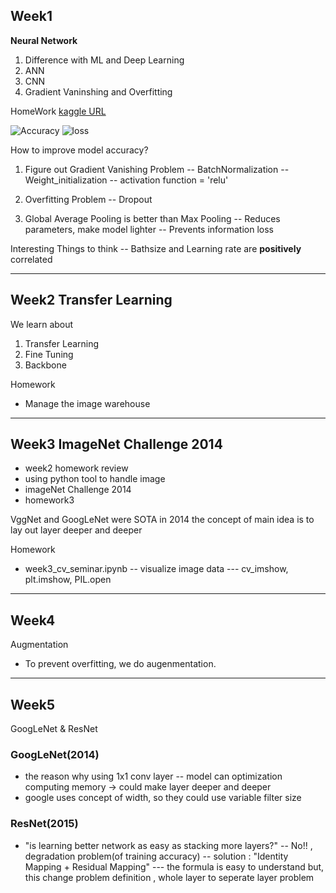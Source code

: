 

## Week1
**Neural Network**
1. Difference with ML and Deep Learning
2. ANN
3. CNN
4. Gradient Vaninshing and Overfitting

HomeWork
[kaggle URL](https://www.kaggle.com/code/uzairrj/beg-tut-intel-image-classification-93-76-accur/notebook)


![Accuracy](https://www.kaggleusercontent.com/kf/16898899/eyJhbGciOiJkaXIiLCJlbmMiOiJBMTI4Q0JDLUhTMjU2In0..ptYEf57h6fXoNWEi7lYElA.jqvd2W6OqCbvF86nu01GCnFF77pojO0gHxd-rjcrKujvgjI1L2LfaqyQ0A-YBFB7fK8CK9iDkEBrYfMwRRCr2kVw8F_KOygvRUHSWl5YsF5aCfhSMZoTxdv68_Xv_e_6g5yZDKECh8vtZBK7PFrfsCzO8id9GZe0ifs_FxwT356u5H-DHbkj370s9KCgAk5kC-_Ow6wg6XJ2EJ-I0h2sRQkdOLI1rvHUd7w297KroDb3mgo1oukgMQCURkgvJF9HWnByulEyaCecrLCnewfZPgH7LnAP1zDa6Wo5Pchvo3OrH8DyFBqNuP_jYqp5_5UAnu9QG2nDTduOcxboANTlLnDrifOksiIcXqaUP7mJtQAmOFO913hqEzGDP5AHYo8AutgpsUD3B9ponzw4ofltk2_IKuu7N1qtkGaWrzWMX7VL7ULFtfxfBQnWmZ0JXeFm0ESS-uZf3kx7_UZxWZnSZg661XoQ8yDAmNEYnLDIC3Lri-q0_N9J0n7ZOeOXQhMtjbWEo-emcq2v5pS83QPjM-eFOhNSZiroLLrHstVjWvj41lPYJd32whKfKc_9oGLNVYpfUAZ1TTbhaTAjfj6mnrnEGm3qXzdmBgpcEY6Y6WoAGRXrkgXaB0_EArk0ZDwiJZsMGTPu1VBNtXbM7qKs5tEaKz5y2IMo33-Gf3myzW75euUJ9AbKR_oSBrdvwMoB.m8mpEL5E_A6Xae1N7W_Uhg/__results___files/__results___13_0.png)
![loss](https://www.kaggleusercontent.com/kf/16898899/eyJhbGciOiJkaXIiLCJlbmMiOiJBMTI4Q0JDLUhTMjU2In0..ptYEf57h6fXoNWEi7lYElA.jqvd2W6OqCbvF86nu01GCnFF77pojO0gHxd-rjcrKujvgjI1L2LfaqyQ0A-YBFB7fK8CK9iDkEBrYfMwRRCr2kVw8F_KOygvRUHSWl5YsF5aCfhSMZoTxdv68_Xv_e_6g5yZDKECh8vtZBK7PFrfsCzO8id9GZe0ifs_FxwT356u5H-DHbkj370s9KCgAk5kC-_Ow6wg6XJ2EJ-I0h2sRQkdOLI1rvHUd7w297KroDb3mgo1oukgMQCURkgvJF9HWnByulEyaCecrLCnewfZPgH7LnAP1zDa6Wo5Pchvo3OrH8DyFBqNuP_jYqp5_5UAnu9QG2nDTduOcxboANTlLnDrifOksiIcXqaUP7mJtQAmOFO913hqEzGDP5AHYo8AutgpsUD3B9ponzw4ofltk2_IKuu7N1qtkGaWrzWMX7VL7ULFtfxfBQnWmZ0JXeFm0ESS-uZf3kx7_UZxWZnSZg661XoQ8yDAmNEYnLDIC3Lri-q0_N9J0n7ZOeOXQhMtjbWEo-emcq2v5pS83QPjM-eFOhNSZiroLLrHstVjWvj41lPYJd32whKfKc_9oGLNVYpfUAZ1TTbhaTAjfj6mnrnEGm3qXzdmBgpcEY6Y6WoAGRXrkgXaB0_EArk0ZDwiJZsMGTPu1VBNtXbM7qKs5tEaKz5y2IMo33-Gf3myzW75euUJ9AbKR_oSBrdvwMoB.m8mpEL5E_A6Xae1N7W_Uhg/__results___files/__results___13_1.png)

How to improve model accuracy?
1. Figure out Gradient Vanishing Problem
  -- BatchNormalization
  -- Weight_initialization
  -- activation function = 'relu'
  
2. Overfitting Problem
  -- Dropout
  
3. Global Average Pooling is better than Max Pooling
  -- Reduces parameters, make model lighter 
  -- Prevents information loss
  
Interesting Things to think
  -- Bathsize and Learning rate are **positively** correlated
  
----

## Week2 Transfer Learning

We learn about 
1. Transfer Learning 
2. Fine Tuning
3. Backbone

Homework
- Manage the image warehouse

----
## Week3 ImageNet Challenge 2014
- week2 homework review
- using python tool to handle image
- imageNet Challenge 2014
- homework3

VggNet and GoogLeNet were SOTA in 2014
the concept of main idea is to lay out layer deeper and deeper 

Homework
- week3_cv_seminar.ipynb
-- visualize image data
--- cv_imshow, plt.imshow, PIL.open 

---- 

## Week4
Augmentation 

- To prevent overfitting, we do augenmentation. 

----

## Week5 
GoogLeNet & ResNet
### GoogLeNet(2014)
 - the reason why using 1x1 conv layer
 -- model can optimization computing memory -> could make layer deeper and deeper 
 - google uses concept of width, so they could use variable filter size

### ResNet(2015)
 - "is learning better network as easy as stacking more layers?"
 -- No!! , degradation problem(of training accuracy)
 -- solution : "Identity Mapping + Residual Mapping"
 --- the formula is easy to understand but, this change problem definition , whole layer to seperate layer problem
 
 









